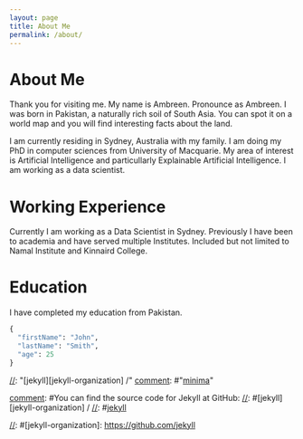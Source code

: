```yaml
---
layout: page
title: About Me
permalink: /about/
---
```


# About Me

Thank you for visiting me. My name is Ambreen. Pronounce as Ambreen. 
I was born in Pakistan, a naturally rich soil of South Asia. You can spot it on a world map and you will find interesting facts about the land. 

I am currently residing in Sydney, Australia with my family. 
I am doing my PhD in computer sciences from University of Macquarie. My area of interest is Artificial Intelligence and particullarly Explainable Artificial Intelligence. 
I am working as a data scientist. 

# Working Experience

Currently I am working as a Data Scientist in Sydney. Previously I have been to academia and have served multiple Institutes. 
Included but not limited to Namal Institute and Kinnaird College. 

# Education

I have completed my education from Pakistan.

```Python
{
  "firstName": "John",
  "lastName": "Smith",
  "age": 25
}
```


[comment]:![Kitten](kitten.jpg#thumbnail)

[comment]:<This is the base Jekyll theme. You can find out more info about customizing your Jekyll theme, as well as basic Jekyll usage documentation at [jekyllrb.com](https://jekyllrb.com/)>

<!--- This is an HTML comment in Markdown -->
[//]: < "You can find the source code for Minima at GitHub:">
[//]: "[jekyll][jekyll-organization] /"
[comment]: #"[minima](https://github.com/jekyll/minima)"

[comment]: #You can find the source code for Jekyll at GitHub:
[//]: #[jekyll][jekyll-organization] /
[//]: #[jekyll](https://github.com/jekyll/jekyll)

[//]: #[jekyll-organization]: https://github.com/jekyll
